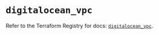 # `digitalocean_vpc`

Refer to the Terraform Registry for docs: [`digitalocean_vpc`](https://registry.terraform.io/providers/digitalocean/digitalocean/2.44.0/docs/resources/vpc).

